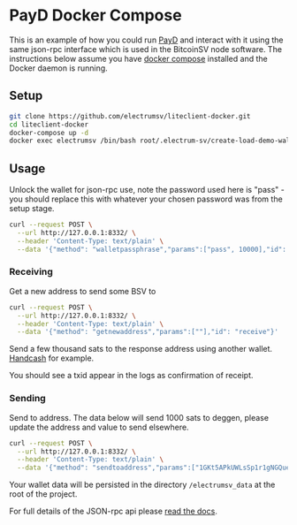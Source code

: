 # PayD Docker Compose
This is an example of how you could run [PayD](https://github.com/electrumsv/electrumsv) and interact with it using the same json-rpc interface which is used in the BitcoinSV node software. The instructions below assume you have [docker compose](https://docs.docker.com/compose/install/) installed and the Docker daemon is running.

## Setup
```bash
git clone https://github.com/electrumsv/liteclient-docker.git
cd liteclient-docker
docker-compose up -d
docker exec electrumsv /bin/bash root/.electrum-sv/create-load-demo-wallet.sh
```

## Usage

Unlock the wallet for json-rpc use, note the password used here is "pass" - you should replace this with whatever your chosen password was from the setup stage.

```bash
curl --request POST \
  --url http://127.0.0.1:8332/ \
  --header 'Content-Type: text/plain' \
  --data '{"method": "walletpassphrase","params":["pass", 10000],"id": "unlock"}'
```

### Receiving
Get a new address to send some BSV to

```bash
curl --request POST \
  --url http://127.0.0.1:8332/ \
  --header 'Content-Type: text/plain' \
  --data '{"method": "getnewaddress","params":[""],"id": "receive"}'
```
Send a few thousand sats to the response address using another wallet. [Handcash](https://handcash.io) for example.

You should see a txid appear in the logs as confirmation of receipt.

### Sending
Send to address. The data below will send 1000 sats to deggen, please update the address and value to send elsewhere.

```bash
curl --request POST \
  --url http://127.0.0.1:8332/ \
  --header 'Content-Type: text/plain' \
  --data '{"method": "sendtoaddress","params":["1GKt5APkUWLsSp1r1gNGQue52jomPuDqGi", 0.00001000],"id": "send"}'
```

Your wallet data will be persisted in the directory `/electrumsv_data` at the root of the project.

For full details of the JSON-rpc api please [read the docs](https://electrumsv.readthedocs.io/en/develop/building-on-electrumsv/node-wallet-api.html).
